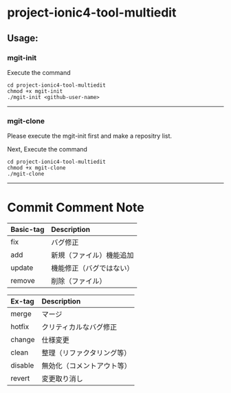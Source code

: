 # project-ionic4-tool-multiedit

## Usage:

### mgit-init
Execute the command
```
cd project-ionic4-tool-multiedit
chmod +x mgit-init
./mgit-init <github-user-name>
```

---

### mgit-clone
Please execute the mgit-init first and make a repositry list.

Next, Execute the command
```
cd project-ionic4-tool-multiedit
chmod +x mgit-clone
./mgit-clone
```

---

# Commit Comment Note
| Basic-tag  | Description |
|:---|:--|
|fix     | バグ修正 |
|add     | 新規（ファイル）機能追加 |
|update  | 機能修正（バグではない）|
|remove  | 削除（ファイル）|

| Ex-tag  | Description |
|:---|:--|
|merge   | マージ |
|hotfix  | クリティカルなバグ修正 |
|change  | 仕様変更 |
|clean   | 整理（リファクタリング等） |
|disable | 無効化（コメントアウト等） |
|revert  | 変更取り消し |
